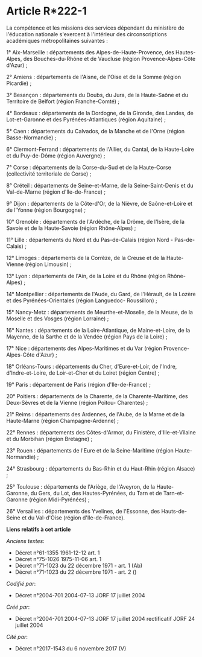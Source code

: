 # Article R*222-1

La compétence et les missions des services dépendant du ministère de l'éducation nationale s'exercent à l'intérieur des
circonscriptions académiques métropolitaines suivantes :

1° Aix-Marseille : départements des Alpes-de-Haute-Provence, des Hautes-Alpes, des Bouches-du-Rhône et de Vaucluse (région
Provence-Alpes-Côte d'Azur) ;

2° Amiens : départements de l'Aisne, de l'Oise et de la Somme (région Picardie) ;

3° Besançon : départements du Doubs, du Jura, de la Haute-Saône et du Territoire de Belfort (région Franche-Comté) ;

4° Bordeaux : départements de la Dordogne, de la Gironde, des Landes, de Lot-et-Garonne et des Pyrénées-Atlantiques (région
Aquitaine) ;

5° Caen : départements du Calvados, de la Manche et de l'Orne (région Basse-Normandie) ;

6° Clermont-Ferrand : départements de l'Allier, du Cantal, de la Haute-Loire et du Puy-de-Dôme (région Auvergne) ;

7° Corse : départements de la Corse-du-Sud et de la Haute-Corse (collectivité territoriale de Corse) ;

8° Créteil : départements de Seine-et-Marne, de la Seine-Saint-Denis et du Val-de-Marne (région d'Ile-de-France) ;

9° Dijon : départements de la Côte-d'Or, de la Nièvre, de Saône-et-Loire et de l'Yonne (région Bourgogne) ;

10° Grenoble : départements de l'Ardèche, de la Drôme, de l'Isère, de la Savoie et de la Haute-Savoie (région Rhône-Alpes) ;

11° Lille : départements du Nord et du Pas-de-Calais (région Nord - Pas-de-Calais) ;

12° Limoges : départements de la Corrèze, de la Creuse et de la Haute-Vienne (région Limousin) ;

13° Lyon : départements de l'Ain, de la Loire et du Rhône (région Rhône-Alpes) ;

14° Montpellier : départements de l'Aude, du Gard, de l'Hérault, de la Lozère et des Pyrénées-Orientales (région Languedoc-
Roussillon) ;

15° Nancy-Metz : départements de Meurthe-et-Moselle, de la Meuse, de la Moselle et des Vosges (région Lorraine) ;

16° Nantes : départements de la Loire-Atlantique, de Maine-et-Loire, de la Mayenne, de la Sarthe et de la Vendée (région Pays
de la Loire) ;

17° Nice : départements des Alpes-Maritimes et du Var (région Provence-Alpes-Côte d'Azur) ;

18° Orléans-Tours : départements du Cher, d'Eure-et-Loir, de l'Indre, d'Indre-et-Loire, de Loir-et-Cher et du Loiret (région
Centre) ;

19° Paris : département de Paris (région d'Ile-de-France) ;

20° Poitiers : départements de la Charente, de la Charente-Maritime, des Deux-Sèvres et de la Vienne (région Poitou-
Charentes) ;

21° Reims : départements des Ardennes, de l'Aube, de la Marne et de la Haute-Marne (région Champagne-Ardenne) ;

22° Rennes : départements des Côtes-d'Armor, du Finistère, d'Ille-et-Vilaine et du Morbihan (région Bretagne) ;

23° Rouen : départements de l'Eure et de la Seine-Maritime (région Haute-Normandie) ;

24° Strasbourg : départements du Bas-Rhin et du Haut-Rhin (région Alsace) ;

25° Toulouse : départements de l'Ariège, de l'Aveyron, de la Haute-Garonne, du Gers, du Lot, des Hautes-Pyrénées, du Tarn et
de Tarn-et-Garonne (région Midi-Pyrénées) ;

26° Versailles : départements des Yvelines, de l'Essonne, des Hauts-de-Seine et du Val-d'Oise (région d'Ile-de-France).

**Liens relatifs à cet article**

_Anciens textes_:

  - Décret n°61-1355 1961-12-12 art. 1
  - Décret n°75-1026 1975-11-06 art. 1
  - Décret n°71-1023 du 22 décembre 1971 - art. 1 (Ab)
  - Décret n°71-1023 du 22 décembre 1971 - art. 2 ()

_Codifié par_:

  - Décret n°2004-701 2004-07-13 JORF 17 juillet 2004

_Créé par_:

  - Décret n°2004-701 2004-07-13 JORF 17 juillet 2004 rectificatif JORF 24 juillet 2004

_Cité par_:

  - Décret n°2017-1543 du 6 novembre 2017 (V)
